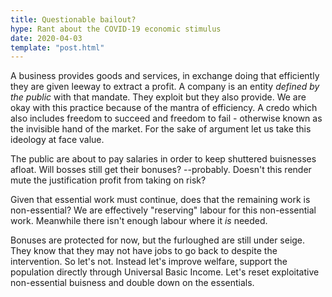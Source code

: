```yaml
---
title: Questionable bailout?
hype: Rant about the COVID-19 economic stimulus
date: 2020-04-03
template: "post.html"
---
```


A business provides goods and services, in exchange doing that efficiently they are given
leeway to extract a profit. A company is an entity *defined by the public* with that mandate.
They exploit but they also provide. We are okay with this practice because of the mantra
of efficiency. A credo which also includes freedom to succeed and freedom to fail - otherwise
known as the invisible hand of the market. For the sake of argument let us take this ideology
at face value.

The public are about to pay salaries in order to keep shuttered buisnesses afloat.
Will bosses still get their bonuses? --probably. Doesn't this render mute the justification
profit from taking on risk?

Given that essential work must continue, does that the remaining work is non-essential?
We are effectively "reserving" labour for this non-essential work. Meanwhile there isn't
enough labour where it *is* needed. 

Bonuses are protected for now, but the furloughed are still under seige. They know that they may
not have jobs to go back to despite the intervention. So let's not. Instead let's improve
welfare, support the population directly through Universal Basic Income. Let's reset exploitative
non-essential buisness and double down on the essentials.
